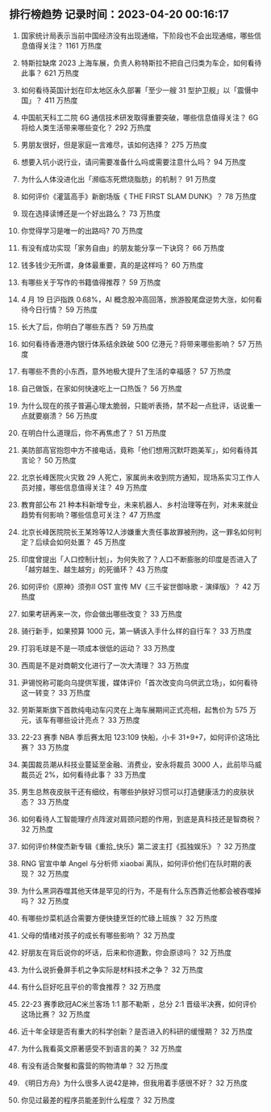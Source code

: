 
## 排行榜趋势 记录时间：2023-04-20 00:16:17
  
  1. 国家统计局表示当前中国经济没有出现通缩，下阶段也不会出现通缩，哪些信息值得关注？ 1161 万热度
    
  2. 特斯拉缺席 2023 上海车展，负责人称特斯拉不把自己归类为车企，如何看待此事？ 621 万热度
    
  3. 如何看待英国计划在印太地区永久部署「至少一艘 31 型护卫舰」以「震慑中国」？ 411 万热度
    
  4. 中国航天科工二院 6G 通信技术研发取得重要突破，哪些信息值得关注？ 6G 将给人类生活带来哪些变化？ 292 万热度
    
  5. 男朋友很好，但是家庭一言难尽，该如何选择？ 275 万热度
    
  6. 想要入坑小说行业，请问需要准备什么吗或需要注意什么吗？ 94 万热度
    
  7. 为什么人体没进化出「濒临冻死燃烧脂肪」的机制？ 91 万热度
    
  8. 如何评价《灌篮高手》新剧场版《 THE FIRST SLAM DUNK》？ 78 万热度
    
  9. 现在选择读博还是一个好出路么？ 73 万热度
    
  10. 你觉得学习是唯一的出路吗? 70 万热度
    
  11. 有没有成功实现「家务自由」的朋友能分享一下诀窍？ 66 万热度
    
  12. 钱多钱少无所谓，身体最重要，真的是这样吗？ 60 万热度
    
  13. 有哪些关于写作的书籍值得推荐？ 59 万热度
    
  14. 4 月 19 日沪指跌 0.68%，AI 概念股冲高回落，旅游股尾盘逆势大涨，如何看待今日行情？ 59 万热度
    
  15. 长大了后，你明白了哪些东西？ 59 万热度
    
  16. 如何看待香港港内银行体系结余跌破 500 亿港元？将带来哪些影响？ 57 万热度
    
  17. 有哪些不贵的小东西，意外地极大提升了生活的幸福感？ 57 万热度
    
  18. 自己做饭，在家如何快速吃上一口热饭？ 56 万热度
    
  19. 为什么现在的孩子普遍心理太脆弱，只能听表扬，禁不起一点批评，话说重一点就要崩溃？ 56 万热度
    
  20. 在明白什么道理后，你不再焦虑了？ 51 万热度
    
  21. 美防部高官抱怨中方不接电话，竟称「他们想用沉默吓跑美军」，如何看待其言论？ 50 万热度
    
  22. 北京长峰医院火灾致 29 人死亡，家属尚未收到院方通知，现场系实习工作人员对接，哪些信息值得关注？ 49 万热度
    
  23. 教育部公布 21 种本科新增专业，未来机器人、乡村治理等在列，对未来就业趋势有何影响？哪些信息可关注？ 47 万热度
    
  24. 北京长峰医院院长王某玲等12人涉嫌重大责任事故罪被刑拘，这一罪名如何判定？后续会如何处置？ 45 万热度
    
  25. 印度曾提出「人口控制计划」，为何失败了？人口不断膨胀的印度是否进入了「越穷越生、越生越穷」的死循环？ 43 万热度
    
  26. 如何评价《原神》须弥Ⅱ OST 宣传 MV《三千娑世御咏歌 - 演绎版》？ 42 万热度
    
  27. 如果考研再来一次，你会做出哪些改变？ 33 万热度
    
  28. 骑行新手，如果预算 1000 元，第一辆该入手什么样的自行车？ 33 万热度
    
  29. 打羽毛球是不是一项成本很低的运动？ 33 万热度
    
  30. 西周是不是对商朝文化进行了一次大清理？ 33 万热度
    
  31. 尹锡悦称可能向乌提供军援，媒体评价「首次改变向乌供武立场」，如何看待这一转变？ 33 万热度
    
  32. 劳斯莱斯旗下首款纯电动车闪灵在上海车展期间正式亮相，起售价为 575 万元，该车有哪些设计亮点？ 33 万热度
    
  33. 22-23 赛季 NBA 季后赛太阳 123:109 快船，小卡 31+9+7，如何评价这场比赛？ 33 万热度
    
  34. 美国裁员潮从科技业蔓延至金融、消费业，安永将裁员 3000 人，此前毕马威裁员近 2%，如何看待此事？ 33 万热度
    
  35. 男生总熬夜皮肤干还有细纹，有哪些护肤好习惯可以打造健康活力的皮肤状态？ 33 万热度
    
  36. 如何看待人工智能理疗点阵波对肩颈问题的作用，到底是真科技还是智商税？ 32 万热度
    
  37. 如何评价林俊杰新专辑《重拾_快乐》第二波主打《孤独娱乐》？ 32 万热度
    
  38. RNG 官宣中单 Angel 与分析师 xiaobai 离队，如何评价他们在队时期的表现？ 32 万热度
    
  39. 为什么黑洞吞噬其他天体是罕见的行为，不是有什么东西靠近他都会被吞噬掉吗？ 32 万热度
    
  40. 有哪些炒菜机适合需要方便快捷烹饪的忙碌上班族？ 32 万热度
    
  41. 父母的情绪对孩子的成长有哪些影响？ 32 万热度
    
  42. 好朋友在背后说你的坏话，后来和你道歉，你会原谅吗？ 32 万热度
    
  43. 为什么说折叠屏手机之争实际是材料技术之争？ 32 万热度
    
  44. 有什么巨好吃且平价的零食推荐？ 32 万热度
    
  45. 22-23 赛季欧冠AC米兰客场 1:1 那不勒斯 ，总分 2:1 晋级半决赛，如何评价这场比赛？ 32 万热度
    
  46. 近十年全球是否有重大的科学创新？是否进入的科研的缓慢期？ 32 万热度
    
  47. 为什么我看英文原著感受不到语言的美？ 32 万热度
    
  48. 有没有适合聚餐和露营的购物清单？ 32 万热度
    
  49. 《明日方舟》为什么很多人说42是神，但我用着手感很不好？ 32 万热度
    
  50. 你见过最差的程序员能差到什么程度？ 32 万热度
    